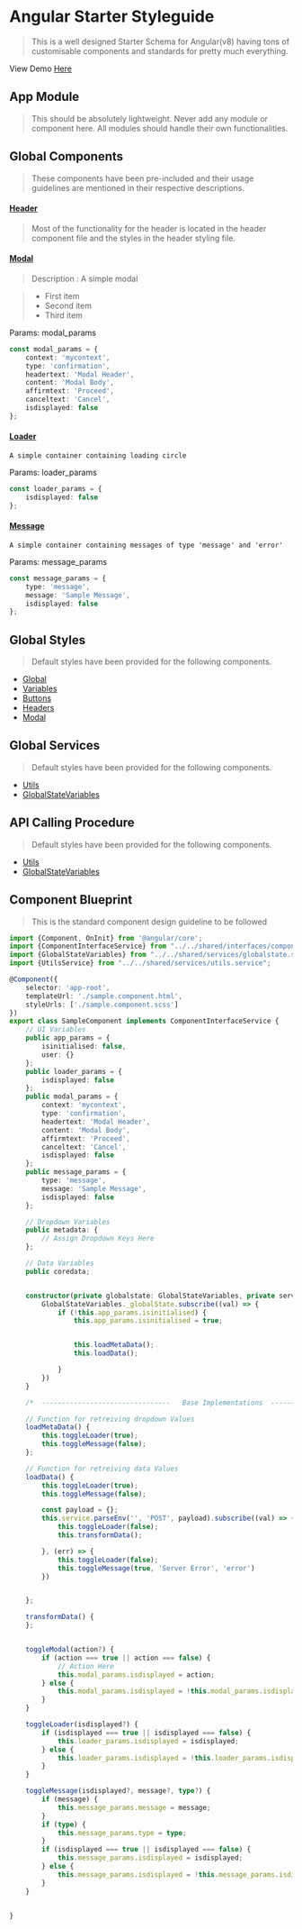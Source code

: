 # Angular Starter Styleguide
> This is a well designed Starter Schema for Angular(v8) having tons of 
customisable components and standards for pretty much everything.

View Demo [Here](https://tosh99.github.io/AngularStarter/)

## App Module
> This should be absolutely lightweight. Never add any module or component here. All 
modules should handle their own functionalities.

## Global Components
> These components have been pre-included and their usage guidelines are mentioned 
in their respective descriptions. 


#### [Header]() 
> Most of the functionality for the header is located in the header component 
file and the styles in the header styling file.

#### [Modal]() 
> Description : A simple modal
	
>- First item
>- Second item
>- Third item


Params: modal_params
```typescript
const modal_params = {
    context: 'mycontext', 
    type: 'confirmation', 
    headertext: 'Modal Header', 
    content: 'Modal Body', 
    affirmtext: 'Proceed', 
    canceltext: 'Cancel',  
    isdisplayed: false
};
```

#### [Loader]() 
    A simple container containing loading circle


Params: loader_params
```typescript
const loader_params = {
    isdisplayed: false
};
```



#### [Message]() 
    A simple container containing messages of type 'message' and 'error'

Params: message_params
```typescript
const message_params = {
    type: 'message',
    message: 'Sample Message',
    isdisplayed: false
};
```



## Global Styles
> Default styles have been provided for the following components. 

* [Global](https://github.com/tosh99/AngularStarter/blob/master/src/styles.scss)
* [Variables](https://github.com/tosh99/AngularStarter/blob/master/src/app/shared/stylesheets/variables.scss)
* [Buttons](https://github.com/tosh99/AngularStarter/blob/master/src/app/shared/stylesheets/buttons.scss)
* [Headers](https://github.com/tosh99/AngularStarter/blob/master/src/app/shared/components/header/header.component.scss)
* [Modal](https://github.com/tosh99/AngularStarter/blob/master/src/app/shared/components/modal/modal.component.scss)

## Global Services
> Default styles have been provided for the following components. 

* [Utils](https://github.com/tosh99/AngularStarter/blob/master/src/styles.scss)
* [GlobalStateVariables](https://github.com/tosh99/AngularStarter/blob/master/src/app/shared/stylesheets/variables.scss)

## API Calling Procedure
> Default styles have been provided for the following components. 

* [Utils](https://github.com/tosh99/AngularStarter/blob/master/src/styles.scss)
* [GlobalStateVariables](https://github.com/tosh99/AngularStarter/blob/master/src/app/shared/stylesheets/variables.scss)


## Component Blueprint
> This is the standard component design guideline to be followed

```typescript
import {Component, OnInit} from '@angular/core';
import {ComponentInterfaceService} from "../../shared/interfaces/component.interface";
import {GlobalStateVariables} from "../../shared/services/globalstate.service";
import {UtilsService} from "../../shared/services/utils.service";

@Component({
    selector: 'app-root',
    templateUrl: './sample.component.html',
    styleUrls: ['./sample.component.scss']
})
export class SampleComponent implements ComponentInterfaceService {
    // UI Variables
    public app_params = {
        isinitialised: false,
        user: {}
    };
    public loader_params = {
        isdisplayed: false
    };
    public modal_params = {
        context: 'mycontext',
        type: 'confirmation',
        headertext: 'Modal Header',
        content: 'Modal Body',
        affirmtext: 'Proceed',
        canceltext: 'Cancel',
        isdisplayed: false
    };
    public message_params = {
        type: 'message',
        message: 'Sample Message',
        isdisplayed: false
    };

    // Dropdown Variables
    public metadata: {
        // Assign Dropdown Keys Here
    };

    // Data Variables
    public coredata;


    constructor(private globalstate: GlobalStateVariables, private service: UtilsService) {
        GlobalStateVariables._globalState.subscribe((val) => {
            if (!this.app_params.isinitialised) {
                this.app_params.isinitialised = true;


                this.loadMetaData();
                this.loadData();

            }
        })
    }

    /*  --------------------------------   Base Implementations  ---------------------- */

    // Function for retreiving dropdown Values
    loadMetaData() {
        this.toggleLoader(true);
        this.toggleMessage(false);
    };

    // Function for retreiving data Values
    loadData() {
        this.toggleLoader(true);
        this.toggleMessage(false);

        const payload = {};
        this.service.parseEnv('', 'POST', payload).subscribe((val) => {
            this.toggleLoader(false);
            this.transformData();

        }, (err) => {
            this.toggleLoader(false);
            this.toggleMessage(true, 'Server Error', 'error')
        })


    };

    transformData() {
    };


    toggleModal(action?) {
        if (action === true || action === false) {
            // Action Here
            this.modal_params.isdisplayed = action;
        } else {
            this.modal_params.isdisplayed = !this.modal_params.isdisplayed;
        }
    }

    toggleLoader(isdisplayed?) {
        if (isdisplayed === true || isdisplayed === false) {
            this.loader_params.isdisplayed = isdisplayed;
        } else {
            this.loader_params.isdisplayed = !this.loader_params.isdisplayed;
        }
    }

    toggleMessage(isdisplayed?, message?, type?) {
        if (message) {
            this.message_params.message = message;
        }
        if (type) {
            this.message_params.type = type;
        }
        if (isdisplayed === true || isdisplayed === false) {
            this.message_params.isdisplayed = isdisplayed;
        } else {
            this.message_params.isdisplayed = !this.message_params.isdisplayed;
        }
    }


}

```




